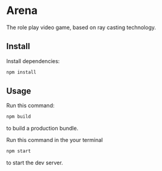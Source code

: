 # Arena

The role play video game, based on ray casting technology.

## Install

Install dependencies:

```sh
npm install
```

## Usage

Run this command:

```sh
npm build
```

to build a production bundle.

Run this command in the your terminal

```sh
npm start
```

to start the dev server.
